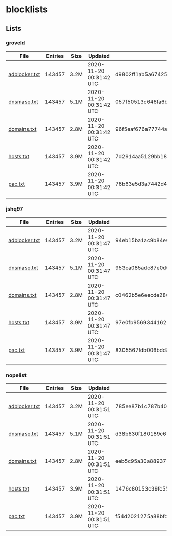 # blocklists

## Lists

### groveld

|File|Entries|Size|Updated|Hash|
|-|-|-|-|-|
|[adblocker.txt](https://raw.githubusercontent.com/groveld/blocklists/lists/groveld/adblocker.txt)|143457|3.2M|2020-11-20 00:31:42 UTC|d9802ff1ab5a6742535125f71f3d112274289c1e|
|[dnsmasq.txt](https://raw.githubusercontent.com/groveld/blocklists/lists/groveld/dnsmasq.txt)|143457|5.1M|2020-11-20 00:31:42 UTC|057f50513c646fa6b95c5f0d79f125f681cf56bf|
|[domains.txt](https://raw.githubusercontent.com/groveld/blocklists/lists/groveld/domains.txt)|143457|2.8M|2020-11-20 00:31:42 UTC|96f5eaf676a77744a3290454e397ec6db2808ca8|
|[hosts.txt](https://raw.githubusercontent.com/groveld/blocklists/lists/groveld/hosts.txt)|143457|3.9M|2020-11-20 00:31:42 UTC|7d2914aa5129bb18e8d0a3e23040218162faecad|
|[pac.txt](https://raw.githubusercontent.com/groveld/blocklists/lists/groveld/pac.txt)|143457|3.9M|2020-11-20 00:31:42 UTC|76b63e5d3a7442d4b745c6638e16e5ac7011246b|

### jshq97

|File|Entries|Size|Updated|Hash|
|-|-|-|-|-|
|[adblocker.txt](https://raw.githubusercontent.com/groveld/blocklists/lists/jshq97/adblocker.txt)|143457|3.2M|2020-11-20 00:31:47 UTC|94eb15ba1ac9b84e0129a0d849c09cd5bd9bace9|
|[dnsmasq.txt](https://raw.githubusercontent.com/groveld/blocklists/lists/jshq97/dnsmasq.txt)|143457|5.1M|2020-11-20 00:31:47 UTC|953ca085adc87e0d044801708d9bed13eac12dff|
|[domains.txt](https://raw.githubusercontent.com/groveld/blocklists/lists/jshq97/domains.txt)|143457|2.8M|2020-11-20 00:31:47 UTC|c0462b5e6eecde286c9ac5e89a53e161db6fb219|
|[hosts.txt](https://raw.githubusercontent.com/groveld/blocklists/lists/jshq97/hosts.txt)|143457|3.9M|2020-11-20 00:31:47 UTC|97e0fb9569344162c2c50b28e1f51766b9b02a90|
|[pac.txt](https://raw.githubusercontent.com/groveld/blocklists/lists/jshq97/pac.txt)|143457|3.9M|2020-11-20 00:31:47 UTC|8305567fdb006bdd8b21ef03cf087f26737030a4|

### nopelist

|File|Entries|Size|Updated|Hash|
|-|-|-|-|-|
|[adblocker.txt](https://raw.githubusercontent.com/groveld/blocklists/lists/nopelist/adblocker.txt)|143457|3.2M|2020-11-20 00:31:51 UTC|785ee87b1c787b400148e7ec796aea408c1bf646|
|[dnsmasq.txt](https://raw.githubusercontent.com/groveld/blocklists/lists/nopelist/dnsmasq.txt)|143457|5.1M|2020-11-20 00:31:51 UTC|d38b630f180189c675275634983a564192f7fe58|
|[domains.txt](https://raw.githubusercontent.com/groveld/blocklists/lists/nopelist/domains.txt)|143457|2.8M|2020-11-20 00:31:51 UTC|eeb5c95a30a88937042c5c1d66da4e95f0e30bee|
|[hosts.txt](https://raw.githubusercontent.com/groveld/blocklists/lists/nopelist/hosts.txt)|143457|3.9M|2020-11-20 00:31:51 UTC|1476c80153c39fc556addc1cce1055fdd3358718|
|[pac.txt](https://raw.githubusercontent.com/groveld/blocklists/lists/nopelist/pac.txt)|143457|3.9M|2020-11-20 00:31:51 UTC|f54d2021275a88bfdc3682ebd9ed2e8c28395bdb|
